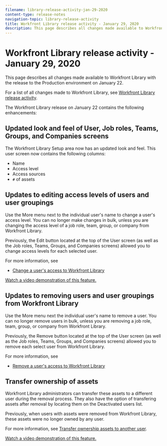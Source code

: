 ```yaml
---
filename: library-release-activity-jan-29-2020
content-type: release-notes
navigation-topic: library-release-activity
title: Workfront Library release activity - January 29, 2020
description: This page describes all changes made available to Workfront Library with the release to the Production environment on January 22.
---
```


# Workfront Library release activity - January 29, 2020

This page describes all changes made available to Workfront Library with the release to the Production environment on January 22.

For a list of all changes made to Workfront Library, see [Workfront Library release activity](../../../product-announcements/product-releases/library-release-activity/workfront-library-release-activity.md).

The Workfront Library release on January 22 contains the following enhancements:

## Updated look and feel of User, Job roles, Teams, Groups, and Companies screens

The Workfront Library Setup area now has an updated look and feel. This user screen now contains the following columns:

* Name
* Access level
* Access sources
* `#` of assets

## Updates to editing access levels of users and user groupings

Use the More menu next to the individual user's name to change a user's access level. You can no longer make changes in bulk, unless you are changing the access level of a job role, team, group, or company from Workfront Library.

Previously, the Edit button located at the top of the User screen (as well as the Job roles, Teams, Groups, and Companies screens) allowed you to change access levels for each selected user.

For more information, see

* [Change a user's access to Workfront Library](../../../workfront-library/administration-and-setup/user-access/change-user-access.md)

<!--WRITER
<iframe class="vimeo-player_0" src="assets/391362256?" frameborder="0" allowfullscreen="1" width="560px" height="315px"></iframe>
-->

[Watch a video demonstration of this feature.](https://vimeo.com/391362256/8c89677e28)

## Updates to removing users and user groupings from Workfront Library

Use the More menu next the individual user's name to remove a user. You can no longer remove users in bulk, unless you are removing a job role, team, group, or company from Workfront Library.

Previously, the Remove button located at the top of the User screen (as well as the Job roles, Teams, Groups, and Companies screens) allowed you to remove each select user from Workfront Library.

For more information, see

* [Remove a user's access to Workfront Library](../../../workfront-library/administration-and-setup/user-access/remove-a-users-access-library.md)

## Transfer ownership of assets

Workfront Library administrators can transfer these assets to a different user during the removal process. They also have the option of transfering assets after removal by locating them on the Deactivated users list.

Previously, when users with assets were removed from Workfront Library, these assets were no longer owned by any user.

For more information, see [Transfer ownership assets to another user](../../../workfront-library/administration-and-setup/manage-assets/transfer-ownership-to-others.md).

<!--WRITER
<iframe class="vimeo-player_0" src="assets/391362243?" frameborder="0" allowfullscreen="1" width="560px" height="315px"></iframe>
-->

[Watch a video demonstration of this feature.](https://vimeo.com/391362243/6581c1ef43) 
